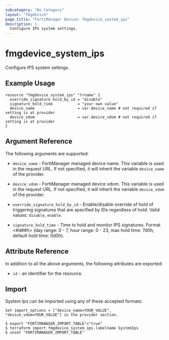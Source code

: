 ```yaml
---
subcategory: "No Category"
layout: "fmgdevice"
page_title: "FortiManager Device: fmgdevice_system_ips"
description: |-
  Configure IPS system settings.
---
```


# fmgdevice_system_ips
Configure IPS system settings.

## Example Usage

```hcl
resource "fmgdevice_system_ips" "trname" {
  override_signature_hold_by_id = "disable"
  signature_hold_time           = "your own value"
  device_name                   = var.device_name # not required if setting is at provider
  device_vdom                   = var.device_vdom # not required if setting is at provider
}
```

## Argument Reference


The following arguments are supported:

* `device_name` - FortiManager managed device name. This variable is used in the request URL. If not specified, it will inherit the variable `device_name` of the provider.
* `device_vdom` - FortiManager managed device vdom. This variable is used in the request URL. If not specified, it will inherit the variable `device_vdom` of the provider.

* `override_signature_hold_by_id` - Enable/disable override of hold of triggering signatures that are specified by IDs regardless of hold. Valid values: `disable`, `enable`.

* `signature_hold_time` - Time to hold and monitor IPS signatures. Format &lt;#d##h&gt; (day range: 0 - 7, hour range: 0 - 23, max hold time: 7d0h, default hold time: 0d0h).


## Attribute Reference

In addition to all the above arguments, the following attributes are exported:
* `id` - an identifier for the resource.

## Import

System Ips can be imported using any of these accepted formats:
```
Set import_options = ["device_name=YOUR_VALUE", "device_vdom=YOUR_VALUE"] in the provider section.

$ export "FORTIMANAGER_IMPORT_TABLE"="true"
$ terraform import fmgdevice_system_ips.labelname SystemIps
$ unset "FORTIMANAGER_IMPORT_TABLE"
```

